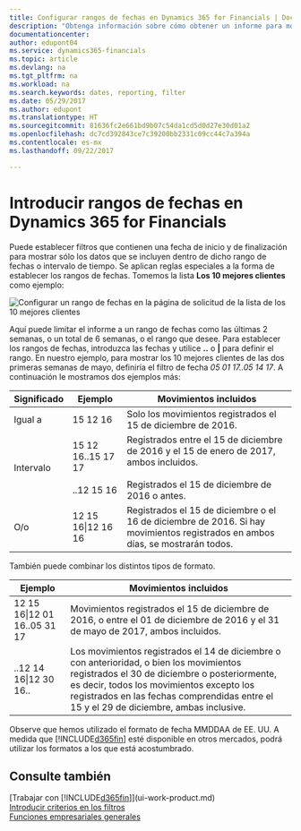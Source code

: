 ```yaml
---
title: Configurar rangos de fechas en Dynamics 365 for Financials | Documentos de Microsoft
description: "Obtenga información sobre cómo obtener un informe para mostrar datos de períodos de tiempo específicos mediante intervalos de fechas en Dynamics 365 for Financials."
documentationcenter: 
author: edupont04
ms.service: dynamics365-financials
ms.topic: article
ms.devlang: na
ms.tgt_pltfrm: na
ms.workload: na
ms.search.keywords: dates, reporting, filter
ms.date: 05/29/2017
ms.author: edupont
ms.translationtype: HT
ms.sourcegitcommit: 81636fc2e661bd9b07c54da1cd5d0d27e30d01a2
ms.openlocfilehash: dc7cd392843ce7c39200bb2331c09cc44c7a394a
ms.contentlocale: es-mx
ms.lasthandoff: 09/22/2017

---
```

# <a name="entering-date-ranges-in-dynamics-365-for-financials"></a>Introducir rangos de fechas en Dynamics 365 for Financials
Puede establecer filtros que contienen una fecha de inicio y de finalización para mostrar sólo los datos que se incluyen dentro de dicho rango de fechas o intervalo de tiempo. Se aplican reglas especiales a la forma de establecer los rangos de fechas. Tomemos la lista **Los 10 mejores clientes** como ejemplo:

![Configurar un rango de fechas en la página de solicitud de la lista de los 10 mejores clientes](./media/ui-enter-date-ranges/customer-top10-list.png)

Aquí puede limitar el informe a un rango de fechas como las últimas 2 semanas, o un total de 6 semanas, o el rango que desee. Para establecer los rangos de fechas, introduzca las fechas y utilice **..** o **|** para definir el rango. En nuestro ejemplo, para mostrar los 10 mejores clientes de las dos primeras semanas de mayo, definiría el filtro de fecha *05 01 17..05 14 17*.
A continuación le mostramos dos ejemplos más:

| Significado | Ejemplo | Movimientos incluidos |
|---|---|---|
|Igual a| 15 12 16 |Solo los movimientos registrados el 15 de diciembre de 2016.|
|Intervalo| 15 12 16..15 17 17<br /><br />..12 15 16|Registrados entre el 15 de diciembre de 2016 y el 15 de enero de 2017, ambos incluidos.<br /><br />Registrados el 15 de diciembre de 2016 o antes.|
|O/o|12 15 16&#124;12 16 16|Registrados el 15 de diciembre o el 16 de diciembre de 2016. Si hay movimientos registrados en ambos días, se mostrarán todos.|

También puede combinar los distintos tipos de formato.

| Ejemplo | Movimientos incluidos |
|---|---|
|12 15 16&#124;12 01 16..05 31 17 | Movimientos registrados el 15 de diciembre de 2016, o entre el 01 de diciembre de 2016 y el 31 de mayo de 2017, ambos incluidos. |
|..12 14 16&#124;12 30 16.. | Los movimientos registrados el 14 de diciembre o con anterioridad, o bien los movimientos registrados el 30 de diciembre o posteriormente, es decir, todos los movimientos excepto los registrados en las fechas comprendidas entre el 15 y el 29 de diciembre, ambas inclusive. |

Observe que hemos utilizado el formato de fecha MMDDAA de EE. UU. A medida que [!INCLUDE[d365fin](includes/d365fin_md.md)] esté disponible en otros mercados, podrá utilizar los formatos a los que está acostumbrado.

## <a name="see-also"></a>Consulte también
[Trabajar con [!INCLUDE[d365fin](includes/d365fin_long_md.md)]](ui-work-product.md)  
[Introducir criterios en los filtros](ui-enter-criteria-filters.md)  
[Funciones empresariales generales](ui-across-business-areas.md)

